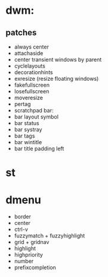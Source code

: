 # dwm:
## patches
* always center
* attachaside
* center transient windows by parent
* cyclelayouts
* decorationhints
* exresize (resize floating windows)
* fakefullscreen
* losefullscreen
* moveresize
* pertag
* scratchpad
bar: 
* bar layout symbol 
* bar status
* bar systray
* bar tags
* bar wintitle
* bar title padding left 
# st
# dmenu
* border
* center
* ctrl-v
* fuzzymatch + fuzzyhighlight
* grid + gridnav
* highlight
* highpriority
* number
* prefixcompletion

